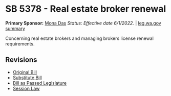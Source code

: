 # SB 5378 - Real estate broker renewal
**Primary Sponsor:** [Mona Das](/person/leg/das_mo.md)
*Status: Effective date 6/1/2022.* | [leg.wa.gov summary](https://app.leg.wa.gov/billsummary?BillNumber=5378&Year=2021)

Concerning real estate brokers and managing brokers license renewal requirements.

## Revisions
* [Original Bill](1/)
* [Substitute Bill](S/)
* [Bill as Passed Legislature](S.PL/)
* [Session Law](S.SL/)